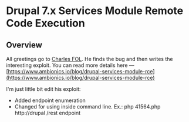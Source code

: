 # Drupal 7.x Services Module Remote Code Execution

## Overview

All greetings go to [Charles FOL](https://twitter.com/ambionics).
He finds the bug and then writes the interesting exploit. You can read more details here — [https://www.ambionics.io/blog/drupal-services-module-rce](https://www.ambionics.io/blog/drupal-services-module-rce)

I'm just little bit edit his exploit:
* Added endpoint enumeration
* Changed for using inside command line. Ex.: php 41564.php http://drupal /rest endpoint
